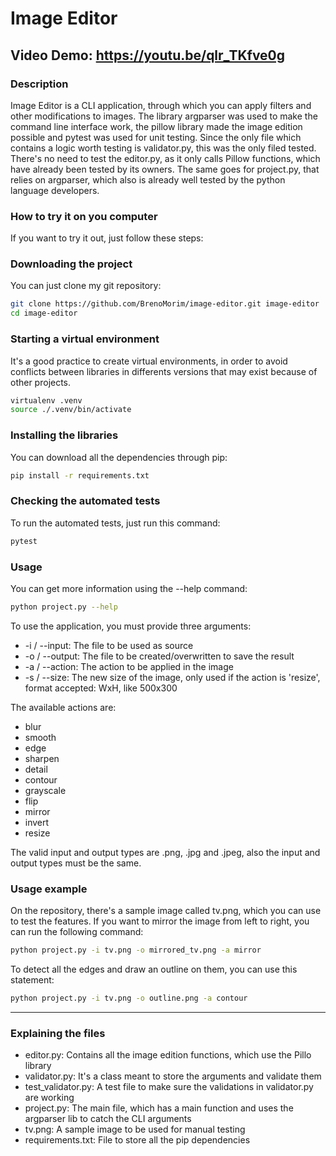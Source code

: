 # Image Editor

## Video Demo:  <https://youtu.be/qlr_TKfve0g>

### Description

Image Editor is a CLI application, through which you can apply filters and other modifications to images. The library argparser was used to make the command line interface work, the pillow library made the image edition possible and pytest was used for unit testing. Since the only file which contains a logic worth testing is validator.py, this was the only filed tested. There's no need to test the editor.py, as it only calls Pillow functions, which have already been tested by its owners. The same goes for project.py, that relies on argparser, which also is already well tested by the python language developers.

### How to try it on you computer

If you want to try it out, just follow these steps:

### Downloading the project

You can just clone my git repository:

```sh
git clone https://github.com/BrenoMorim/image-editor.git image-editor
cd image-editor
```

### Starting a virtual environment

It's a good practice to create virtual environments, in order to avoid conflicts between libraries in differents versions that may exist because of other projects.

```sh
virtualenv .venv
source ./.venv/bin/activate
```

### Installing the libraries

You can download all the dependencies through pip:

```sh
pip install -r requirements.txt
```

### Checking the automated tests

To run the automated tests, just run this command:

```sh
pytest
```

### Usage

You can get more information using the --help command:

```sh
python project.py --help
```

To use the application, you must provide three arguments:

- -i / --input: The file to be used as source
- -o / --output: The file to be created/overwritten to save the result
- -a / --action: The action to be applied in the image
- -s / --size: The new size of the image, only used if the action is 'resize', format accepted: WxH, like 500x300

The available actions are:

- blur
- smooth
- edge
- sharpen
- detail
- contour
- grayscale
- flip
- mirror
- invert
- resize

The valid input and output types are .png, .jpg and .jpeg, also the input and output types must be the same.

### Usage example

On the repository, there's a sample image called tv.png, which you can use to test the features. If you want to mirror the image from left to right, you can run the following command:

```sh
python project.py -i tv.png -o mirrored_tv.png -a mirror
```

To detect all the edges and draw an outline on them, you can use this statement:

```sh
python project.py -i tv.png -o outline.png -a contour
```

---

### Explaining the files

- editor.py: Contains all the image edition functions, which use the Pillo library
- validator.py: It's a class meant to store the arguments and validate them
- test_validator.py: A test file to make sure the validations in validator.py are working
- project.py: The main file, which has a main function and uses the argparser lib to catch the CLI arguments
- tv.png: A sample image to be used for manual testing
- requirements.txt: File to store all the pip dependencies
